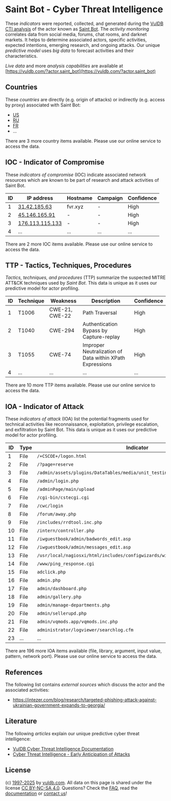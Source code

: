 # Saint Bot - Cyber Threat Intelligence

These _indicators_ were reported, collected, and generated during the [VulDB CTI analysis](https://vuldb.com/?kb.cti) of the actor known as [Saint Bot](https://vuldb.com/?actor.saint_bot). The _activity monitoring_ correlates data from social media, forums, chat rooms, and darknet markets. It helps to determine associated actors, specific activities, expected intentions, emerging research, and ongoing attacks. Our unique _predictive model_ uses _big data_ to forecast activities and their characteristics.

_Live data_ and more _analysis capabilities_ are available at [https://vuldb.com/?actor.saint_bot](https://vuldb.com/?actor.saint_bot)

## Countries

These _countries_ are directly (e.g. origin of attacks) or indirectly (e.g. access by proxy) associated with Saint Bot:

* [US](https://vuldb.com/?country.us)
* [RU](https://vuldb.com/?country.ru)
* [FR](https://vuldb.com/?country.fr)
* ...

There are 3 more country items available. Please use our online service to access the data.

## IOC - Indicator of Compromise

These _indicators of compromise_ (IOC) indicate associated network resources which are known to be part of research and attack activities of Saint Bot.

ID | IP address | Hostname | Campaign | Confidence
-- | ---------- | -------- | -------- | ----------
1 | [31.42.185.63](https://vuldb.com/?ip.31.42.185.63) | fvr.xyz | - | High
2 | [45.146.165.91](https://vuldb.com/?ip.45.146.165.91) | - | - | High
3 | [176.113.115.133](https://vuldb.com/?ip.176.113.115.133) | - | - | High
4 | ... | ... | ... | ...

There are 2 more IOC items available. Please use our online service to access the data.

## TTP - Tactics, Techniques, Procedures

_Tactics, techniques, and procedures_ (TTP) summarize the suspected MITRE ATT&CK techniques used by _Saint Bot_. This data is unique as it uses our predictive model for actor profiling.

ID | Technique | Weakness | Description | Confidence
-- | --------- | -------- | ----------- | ----------
1 | T1006 | CWE-21, CWE-22 | Path Traversal | High
2 | T1040 | CWE-294 | Authentication Bypass by Capture-replay | High
3 | T1055 | CWE-74 | Improper Neutralization of Data within XPath Expressions | High
4 | ... | ... | ... | ...

There are 10 more TTP items available. Please use our online service to access the data.

## IOA - Indicator of Attack

These _indicators of attack_ (IOA) list the potential fragments used for technical activities like reconnaissance, exploitation, privilege escalation, and exfiltration by Saint Bot. This data is unique as it uses our predictive model for actor profiling.

ID | Type | Indicator | Confidence
-- | ---- | --------- | ----------
1 | File | `/+CSCOE+/logon.html` | High
2 | File | `/?page=reserve` | High
3 | File | `/admin/assets/plugins/DataTables/media/unit_testing/templates/two_tables.php` | High
4 | File | `/admin/login.php` | High
5 | File | `/adminPage/main/upload` | High
6 | File | `/cgi-bin/cstecgi.cgi` | High
7 | File | `/cwc/login` | Medium
8 | File | `/forum/away.php` | High
9 | File | `/includes/rrdtool.inc.php` | High
10 | File | `/intern/controller.php` | High
11 | File | `/iwguestbook/admin/badwords_edit.asp` | High
12 | File | `/iwguestbook/admin/messages_edit.asp` | High
13 | File | `/usr/local/nagiosxi/html/includes/configwizards/windowswmi/windowswmi.inc.php` | High
14 | File | `/www/ping_response.cgi` | High
15 | File | `adclick.php` | Medium
16 | File | `admin.php` | Medium
17 | File | `admin/dashboard.php` | High
18 | File | `admin/gallery.php` | High
19 | File | `admin/manage-departments.php` | High
20 | File | `admin/sellerupd.php` | High
21 | File | `admin/vqmods.app/vqmods.inc.php` | High
22 | File | `administrator/logviewer/searchlog.cfm` | High
23 | ... | ... | ...

There are 196 more IOA items available (file, library, argument, input value, pattern, network port). Please use our online service to access the data.

## References

The following list contains _external sources_ which discuss the actor and the associated activities:

* https://intezer.com/blog/research/targeted-phishing-attack-against-ukrainian-government-expands-to-georgia/

## Literature

The following _articles_ explain our unique predictive cyber threat intelligence:

* [VulDB Cyber Threat Intelligence Documentation](https://vuldb.com/?kb.cti)
* [Cyber Threat Intelligence - Early Anticipation of Attacks](https://www.scip.ch/en/?labs.20201022)

## License

(c) [1997-2025](https://vuldb.com/?kb.changelog) by [vuldb.com](https://vuldb.com/?kb.about). All data on this page is shared under the license [CC BY-NC-SA 4.0](https://creativecommons.org/licenses/by-nc-sa/4.0/). Questions? Check the [FAQ](https://vuldb.com/?kb.faq), read the [documentation](https://vuldb.com/?kb) or [contact us](https://vuldb.com/?contact)!
